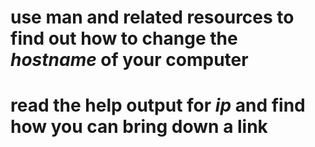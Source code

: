 # use man and related resources to find out how to change the *hostname* of your computer 
# read the help output for *ip* and find how you can bring down a link


